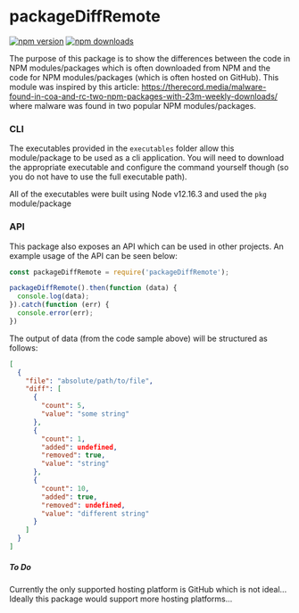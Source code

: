 # packageDiffRemote

[![npm version](https://img.shields.io/npm/v/packagediffremote.svg?style=flat-square)](https://www.npmjs.org/package/packagediffremote)
[![npm downloads](https://img.shields.io/npm/dm/packagediffremote.svg?style=flat-square)](http://npm-stat.com/charts.html?package=packagediffremote)

The purpose of this package is to show the differences between the code in NPM modules/packages which is often downloaded from NPM and the code for NPM modules/packages (which is often hosted on GitHub). This module was inspired by this article: https://therecord.media/malware-found-in-coa-and-rc-two-npm-packages-with-23m-weekly-downloads/ where malware was found in two popular NPM modules/packages.

### CLI

The executables provided in the `executables` folder allow this module/package to be used as a cli application. You will need to download the appropriate executable and configure the command yourself though (so you do not have to use the full executable path).

All of the executables were built using Node v12.16.3 and used the `pkg` module/package

### API

This package also exposes an API which can be used in other projects. An example usage of the API can be seen below:
```javascript
const packageDiffRemote = require('packageDiffRemote');

packageDiffRemote().then(function (data) {
  console.log(data);
}).catch(function (err) {
  console.error(err);
})

```
The output of data (from the code sample above) will be structured as follows:
```json
[
  {
    "file": "absolute/path/to/file",
    "diff": [
      {
        "count": 5,
        "value": "some string"
      },
      {
        "count": 1,
        "added": undefined,
        "removed": true,
        "value": "string"
      },
      {
        "count": 10,
        "added": true,
        "removed": undefined,
        "value": "different string"
      }
    ]
  }
]
```

##### To Do

Currently the only supported hosting platform is GitHub which is not ideal... Ideally this package would support more hosting platforms...
